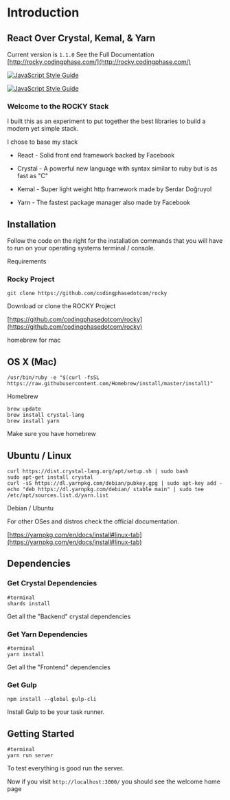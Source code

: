 # Introduction
## React Over Crystal, Kemal, & Yarn
Current version is ```1.1.0```
See the Full Documentation [http://rocky.codingphase.com/](http://rocky.codingphase.com/)

[![JavaScript Style Guide](https://cdn.rawgit.com/feross/standard/master/badge.svg)](https://github.com/feross/standard)

[![JavaScript Style Guide](https://img.shields.io/badge/code_style-standard-brightgreen.svg)](https://standardjs.com)


### Welcome to the ROCKY Stack
I built this as an experiment to put together the best libraries to build a modern yet simple stack.

I chose to base my stack

 * React - Solid front end framework backed by Facebook

 * Crystal - A powerful new language with syntax similar to ruby but is as fast as "C"

 * Kemal - Super light weight http framework made by Serdar Doğruyol

 * Yarn - The fastest package manager also made by Facebook

## Installation
Follow the code on the right for the installation commands that you will have to run on your operating systems terminal / console.

Requirements

### Rocky Project
```shell
git clone https://github.com/codingphasedotcom/rocky
```

Download or clone the ROCKY Project

[https://github.com/codingphasedotcom/rocky](https://github.com/codingphasedotcom/rocky)

homebrew for mac

## OS X (Mac)
```shell
/usr/bin/ruby -e "$(curl -fsSL https://raw.githubusercontent.com/Homebrew/install/master/install)"
```
Homebrew

```shell
brew update
brew install crystal-lang
brew install yarn
```

Make sure you have homebrew

## Ubuntu / Linux
```shell
curl https://dist.crystal-lang.org/apt/setup.sh | sudo bash
sudo apt-get install crystal
curl -sS https://dl.yarnpkg.com/debian/pubkey.gpg | sudo apt-key add -
echo "deb https://dl.yarnpkg.com/debian/ stable main" | sudo tee /etc/apt/sources.list.d/yarn.list
```

Debian / Ubuntu

For other OSes and distros check the official documentation.

[https://yarnpkg.com/en/docs/install#linux-tab](https://yarnpkg.com/en/docs/install#linux-tab)




## Dependencies
### Get Crystal Dependencies
```shell
#terminal
shards install
```

Get all the "Backend" crystal dependencies


### Get Yarn Dependencies
```shell
#terminal
yarn install
```

Get all the "Frontend" dependencies

### Get Gulp
```shell
npm install --global gulp-cli
```

Install Gulp to be your task runner.


## Getting Started
```shell
#terminal
yarn run server
```

To test everything is good run the server.

Now if you visit ```http://localhost:3000/``` you should see the welcome home page
